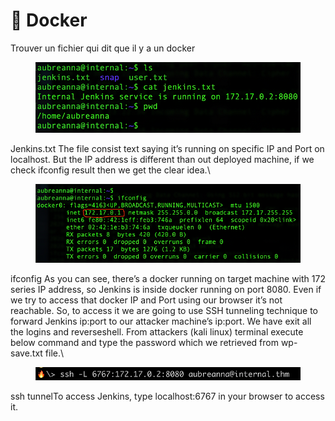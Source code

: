# 🐳 Docker

Trouver un fichier qui dit que il y a un docker

<div align="left">

<figure><img src="../../.gitbook/assets/image.png" alt=""><figcaption></figcaption></figure>

</div>

Jenkins.txt The file consist text saying it’s running on specific IP and Port on localhost. But the IP address is different than out deployed machine, if we check ifconfig result then we get the clear idea.\


<div align="left">

<figure><img src="../../.gitbook/assets/image (1).png" alt=""><figcaption></figcaption></figure>

</div>

ifconfig As you can see, there’s a docker running on target machine with 172 series IP address, so Jenkins is inside docker running on port 8080. Even if we try to access that docker IP and Port using our browser it’s not reachable. So, to access it we are going to use SSH tunneling technique to forward Jenkins ip:port to our attacker machine’s ip:port. We have exit all the logins and reverseshell. From attackers (kali linux) terminal execute below command and type the password which we retrieved from wp-save.txt file.\


<div align="left">

<figure><img src="../../.gitbook/assets/image (2).png" alt=""><figcaption></figcaption></figure>

</div>

ssh tunnelTo access Jenkins, type localhost:6767 in your browser to access it.
